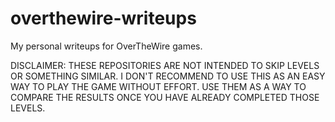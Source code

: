 # overthewire-writeups
 
My personal writeups for OverTheWire games.

DISCLAIMER: THESE REPOSITORIES ARE NOT INTENDED TO SKIP LEVELS OR SOMETHING SIMILAR. I DON'T RECOMMEND TO USE THIS AS AN EASY WAY TO PLAY THE GAME WITHOUT EFFORT. USE THEM AS A WAY TO COMPARE THE RESULTS ONCE YOU HAVE ALREADY COMPLETED THOSE LEVELS.
